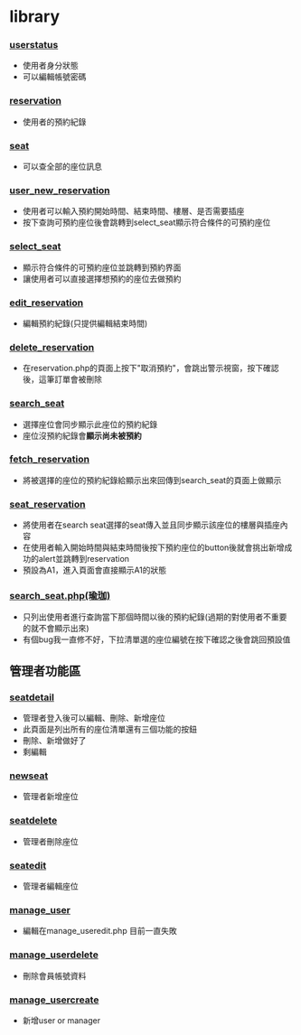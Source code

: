 ﻿# library
### [userstatus](https://github.com/librarySQL/library/blob/main/userstatus.php)
- 使用者身分狀態
- 可以編輯帳號密碼
### [reservation](https://github.com/librarySQL/library/blob/main/reservation.php)
- 使用者的預約紀錄
### [seat](https://github.com/librarySQL/library/blob/main/seat.php)
- 可以查全部的座位訊息
### [user_new_reservation](https://github.com/librarySQL/library/blob/main/user_new_reservation.php) 
- 使用者可以輸入預約開始時間、結束時間、樓層、是否需要插座
-  按下查詢可預約座位後會跳轉到select_seat顯示符合條件的可預約座位
### [select_seat](https://github.com/librarySQL/library/blob/main/select_seat.php) 
- 顯示符合條件的可預約座位並跳轉到預約界面
- 讓使用者可以直接選擇想預約的座位去做預約
### [edit_reservation](https://github.com/librarySQL/library/blob/main/edit_reservation.php)
- 編輯預約紀錄(只提供編輯結束時間)
### [delete_reservation](https://github.com/librarySQL/library/blob/main/delete_reservation.php)
- 在reservation.php的頁面上按下"取消預約"，會跳出警示視窗，按下確認後，這筆訂單會被刪除
### [search_seat](https://github.com/librarySQL/library/blob/main/search_seat.php)
- 選擇座位會同步顯示此座位的預約紀錄
- 座位沒預約紀錄會**顯示尚未被預約**
### [fetch_reservation](https://github.com/librarySQL/library/blob/main/fetch_reservation.php)
- 將被選擇的座位的預約紀錄給顯示出來回傳到search_seat的頁面上做顯示
### [seat_reservation](https://github.com/librarySQL/library/blob/main/seat_reservation.php)
- 將使用者在search seat選擇的seat傳入並且同步顯示該座位的樓層與插座內容
- 在使用者輸入開始時間與結束時間後按下預約座位的button後就會挑出新增成功的alert並跳轉到reservation
- 預設為A1，進入頁面會直接顯示A1的狀態
### [search_seat.php(瑜珈)](https://github.com/librarySQL/library/blob/main/search_seat.php(瑜珈))
- 只列出使用者進行查詢當下那個時間以後的預約紀錄(過期的對使用者不重要的就不會顯示出來)
- 有個bug我一直修不好，下拉清單選的座位編號在按下確認之後會跳回預設值
## 管理者功能區
### [seatdetail](https://github.com/librarySQL/library/blob/main/seatdetail.php)
- 管理者登入後可以編輯、刪除、新增座位
- 此頁面是列出所有的座位清單還有三個功能的按鈕
- 刪除、新增做好了
- 剩編輯
### [newseat](https://github.com/librarySQL/library/blob/main/newseat.php)
- 管理者新增座位
### [seatdelete](https://github.com/librarySQL/library/blob/main/seatdelete.php)
- 管理者刪除座位
### [seatedit](https://github.com/librarySQL/library/blob/main/seatedit.php)
- 管理者編輯座位
### [manage_user](https://github.com/librarySQL/library/blob/main/manage_user.php)
- 編輯在manage_useredit.php 目前一直失敗
### [manage_userdelete](https://github.com/librarySQL/library/blob/main/manage_userdelete.php)
- 刪除會員帳號資料
### [manage_usercreate](https://github.com/librarySQL/library/blob/main/manage_usercreate.php)
- 新增user or manager
